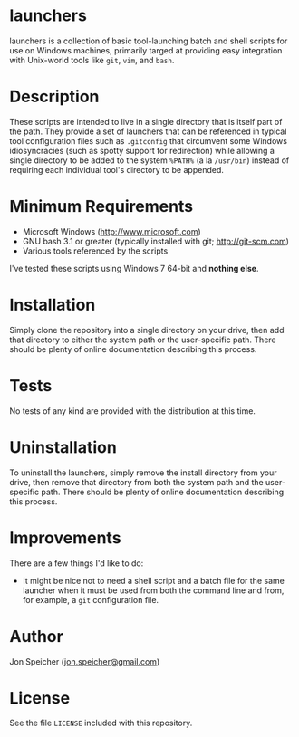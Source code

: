 launchers
=========

launchers is a collection of basic tool-launching batch and shell scripts for use on Windows 
machines, primarily targed at providing easy integration with Unix-world tools like `git`, `vim`,
and `bash`.

Description
===========

These scripts are intended to live in a single directory that is itself part of the path. They
provide a set of launchers that can be referenced in typical tool configuration files such as
`.gitconfig` that circumvent some Windows idiosyncracies (such as spotty support for redirection)
while allowing a single directory to be added to the system `%PATH%` (a la `/usr/bin`) instead of
requiring each individual tool's directory to be appended.

Minimum Requirements
====================

* Microsoft Windows (http://www.microsoft.com)
* GNU bash 3.1 or greater (typically installed with git; http://git-scm.com)
* Various tools referenced by the scripts

I've tested these scripts using Windows 7 64-bit and **nothing else**.

Installation
============

Simply clone the repository into a single directory on your drive, then add that directory to either
the system path or the user-specific path. There should be plenty of online documentation describing
this process.

Tests
=====

No tests of any kind are provided with the distribution at this time.

Uninstallation
==============

To uninstall the launchers, simply remove the install directory from your drive, then remove that
directory from both the system path and the user-specific path. There should be plenty of online
documentation describing this process.

Improvements
============

There are a few things I'd like to do:

* It might be nice not to need a shell script and a batch file for the same launcher when it must
  be used from both the command line and from, for example, a `git` configuration file.

Author
======

Jon Speicher ([jon.speicher@gmail.com](mailto:jon.speicher@gmail.com))

License
=======

See the file `LICENSE` included with this repository.
